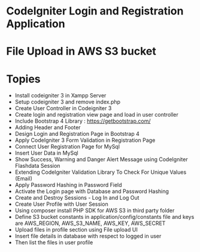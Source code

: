 # CodeIgniter Login and Registration Application
# File Upload in AWS S3 bucket

# Topies

* Install codeigniter 3 in Xampp Server
* Setup codeigniter 3 and remove index.php
* Create User Controller in Codeigniter 3
* Create login and registration view page and load in user controller
* Include Bootstrap 4 Library : https://getbootstrap.com/
* Adding Header and Footer
* Design Login and Registration Page in Bootstrap 4
* Apply CodeIgniter 3 Form Validation in Registration Page
* Connect User Registration Page for MySql
* Insert User Data in MySql
* Show Success, Warning and Danger Alert Message using CodeIgniter Flashdata Session
* Extending CodeIgniter Validation Library To Check For Unique Values (Email)
* Apply Password Hashing in Password Field
* Activate the Login page with Database and Password Hashing
* Create and Destroy Sessions - Log In and Log Out
* Create User Profile with User Session
* Using composer install PHP SDK for AWS S3 in third party folder
* Define S3 bucket constants in application/config/constants file and keys are AWS_REGION, AWS_S3_NAME, AWS_KEY, AWS_SECRET
* Upload files in profile section using File upload UI
* Insert file details in database with respect to logged in user
* Then list the files in user profile

